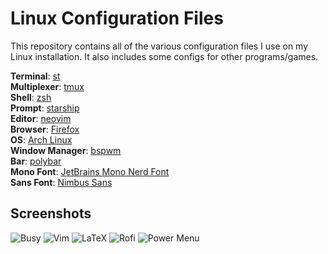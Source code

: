 # Linux Configuration Files

This repository contains all of the various configuration files I use on my Linux
installation. It also includes some configs for other programs/games.

**Terminal**: [st](https://st.suckless.org)<br/>
**Multiplexer**: [tmux](https://github.com/tmux/tmux)<br/>
**Shell**: [zsh](http://zsh.sourceforge.net)<br/>
**Prompt**: [starship](https://starship.rs/)<br/>
**Editor**: [neovim](https://neovim.io)<br/>
**Browser**: [Firefox](https://firefox.com)<br/>
**OS**: [Arch Linux](https://archlinux.org/)<br/>
**Window Manager**: [bspwm](https://github.com/baskerville/bspwm)<br/>
**Bar**: [polybar](https://polybar.github.io/)<br/>
**Mono Font**: [JetBrains Mono Nerd Font](https://github.com/ryanoasis/nerd-fonts/tree/master/patched-fonts/JetBrainsMono/Ligatures/Regular)<br/>
**Sans Font**: [Nimbus Sans](https://github.com/ArtifexSoftware/urw-base35-fonts)<br/>

## Screenshots

![Busy](https://i.imgur.com/zWfATjn.png "Busy")
![Vim](https://i.imgur.com/JLfyz24.png "Vim")
![LaTeX](https://i.imgur.com/WavuSKo.png "LaTeX")
![Rofi](https://i.imgur.com/BSlE4nu.png "Rofi")
![Power Menu](https://i.imgur.com/b132hzI.png "Power Menu")
